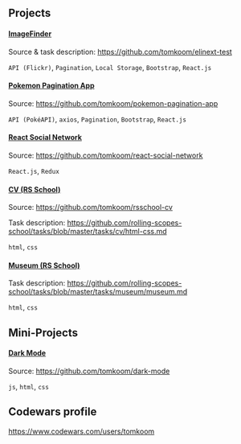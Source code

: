 
## Projects

#### [ImageFinder](https://elinext-test.netlify.app/)

Source & task description: https://github.com/tomkoom/elinext-test

`API (Flickr)`, `Pagination`, `Local Storage`, `Bootstrap`, `React.js`


#### [Pokemon Pagination App](https://pokemon-pagination-app.netlify.app/)

Source: https://github.com/tomkoom/pokemon-pagination-app

`API (PokéAPI)`, `axios`, `Pagination`, `Bootstrap`, `React.js`


#### [React Social Network](https://reactsocnet.netlify.app/)

Source: https://github.com/tomkoom/react-social-network

`React.js`, `Redux`

#### [CV (RS School)](https://tomkoom.github.io/rsschool-cv/)

Source: https://github.com/tomkoom/rsschool-cv

Task description: https://github.com/rolling-scopes-school/tasks/blob/master/tasks/cv/html-css.md

`html`, `css`

#### [Museum (RS School)](https://rolling-scopes-school.github.io/tomkoom-JSFEPRESCHOOL/museum/)

Task description: https://github.com/rolling-scopes-school/tasks/blob/master/tasks/museum/museum.md

`html`, `css`

## Mini-Projects

#### [Dark Mode]()

Source: https://github.com/tomkoom/dark-mode

`js`, `html`, `css`

## Codewars profile

https://www.codewars.com/users/tomkoom